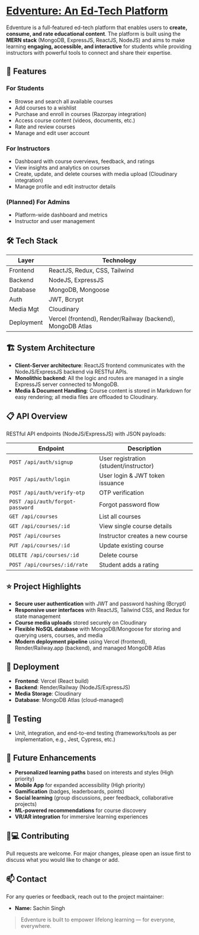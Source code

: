# [Edventure: An Ed-Tech Platform](https://edventure-client.vercel.app/)

Edventure is a full-featured ed-tech platform that enables users to **create, consume, and rate educational content**. The platform is built using the **MERN stack** (MongoDB, ExpressJS, ReactJS, NodeJS) and aims to make learning **engaging, accessible, and interactive** for students while providing instructors with powerful tools to connect and share their expertise.

## 🚀 Features

### For Students
- Browse and search all available courses
- Add courses to a wishlist
- Purchase and enroll in courses (Razorpay integration)
- Access course content (videos, documents, etc.)
- Rate and review courses
- Manage and edit user account

### For Instructors
- Dashboard with course overviews, feedback, and ratings
- View insights and analytics on courses
- Create, update, and delete courses with media upload (Cloudinary integration)
- Manage profile and edit instructor details

### (Planned) For Admins
- Platform-wide dashboard and metrics
- Instructor and user management

## 🛠️ Tech Stack

| Layer       | Technology                                   |
|-------------|----------------------------------------------|
| Frontend    | ReactJS, Redux, CSS, Tailwind                |
| Backend     | NodeJS, ExpressJS                            |
| Database    | MongoDB, Mongoose                            |
| Auth        | JWT, Bcrypt                                  |
| Media Mgt   | Cloudinary                                   |
| Deployment  | Vercel (frontend), Render/Railway (backend), MongoDB Atlas |

## 🏗️ System Architecture

- **Client-Server architecture**: ReactJS frontend communicates with the NodeJS/ExpressJS backend via RESTful APIs.
- **Monolithic backend**: All the logic and routes are managed in a single ExpressJS server connected to MongoDB.
- **Media & Document Handling**: Course content is stored in Markdown for easy rendering; all media files are offloaded to Cloudinary.

## 📋 API Overview

RESTful API endpoints (NodeJS/ExpressJS) with JSON payloads:

| Endpoint                              | Description                        |
|----------------------------------------|------------------------------------|
| `POST /api/auth/signup`                | User registration (student/instructor) |
| `POST /api/auth/login`                 | User login & JWT token issuance    |
| `POST /api/auth/verify-otp`            | OTP verification                   |
| `POST /api/auth/forgot-password`       | Forgot password flow               |
| `GET /api/courses`                     | List all courses                   |
| `GET /api/courses/:id`                 | View single course details         |
| `POST /api/courses`                    | Instructor creates a new course    |
| `PUT /api/courses/:id`                 | Update existing course             |
| `DELETE /api/courses/:id`              | Delete course                      |
| `POST /api/courses/:id/rate`           | Student adds a rating              |

## ⭐ Project Highlights

- **Secure user authentication** with JWT and password hashing (Bcrypt)
- **Responsive user interfaces** with ReactJS, Tailwind CSS, and Redux for state management
- **Course media uploads** stored securely on Cloudinary
- **Flexible NoSQL database** with MongoDB/Mongoose for storing and querying users, courses, and media
- **Modern deployment pipeline** using Vercel (frontend), Render/Railway.app (backend), and managed MongoDB Atlas

## 🚀 Deployment

- **Frontend**: Vercel (React build)
- **Backend**: Render/Railway (NodeJS/ExpressJS)
- **Media Storage**: Cloudinary
- **Database**: MongoDB Atlas (cloud-managed)

## 🧪 Testing

- Unit, integration, and end-to-end testing (frameworks/tools as per implementation, e.g., Jest, Cypress, etc.)

## 🔮 Future Enhancements

- **Personalized learning paths** based on interests and styles (High priority)
- **Mobile App** for expanded accessibility (High priority)
- **Gamification** (badges, leaderboards, points)
- **Social learning** (group discussions, peer feedback, collaborative projects)
- **ML-powered recommendations** for course discovery
- **VR/AR integration** for immersive learning experiences


## 👨💻 Contributing

Pull requests are welcome. For major changes, please open an issue first to discuss what you would like to change or add.

## 📫 Contact

For any queries or feedback, reach out to the project maintainer:

- **Name:** Sachin Singh

> Edventure is built to empower lifelong learning — for everyone, everywhere.
